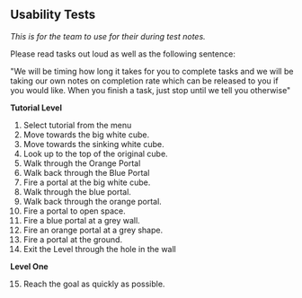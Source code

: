 ## Usability Tests

_This is for the team to use for their during test notes._

Please read tasks out loud as well as the following sentence:

"We will be timing how long it takes for you to complete tasks and we will be taking our own notes on completion rate which can be released to you if you would like. When you finish a task, just stop until we tell you otherwise"

<!-- INSERT A GENERAL SPIEL OF HOW TO USE THE VIVE. -->

**Tutorial Level**

1. Select tutorial from the menu
2. Move towards the big white cube.
3. Move towards the sinking white cube.
4. Look up to the top of the original cube.
5. Walk through the Orange Portal
6. Walk back through the Blue Portal
7. Fire a portal at the big white cube.
8. Walk through the blue portal.
9. Walk back through the orange portal.
10. Fire a portal to open space.
11. Fire a blue portal at a grey wall.
12. Fire an orange portal at a grey shape.
13. Fire a portal at the ground.
14. Exit the Level through the hole in the wall

**Level One**

15. Reach the goal as quickly as possible.
